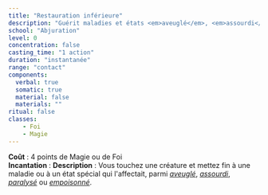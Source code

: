 ```yaml
---
title: "Restauration inférieure"
description: "Guérit maladies et états <em>aveuglé</em>, <em>assourdi</em>, <em>paralysé</em> et <em>empoisonné</em>."
school: "Abjuration"
level: 0
concentration: false
casting_time: "1 action"
duration: "instantanée"
range: "contact"
components:
  verbal: true
  somatic: true
  material: false
  materials: ""
ritual: false
classes:
    - Foi  
    - Magie
---
```

**Coût** : 4 points de Magie ou de Foi  
**Incantation** : 
**Description** : Vous touchez une créature et mettez fin à une maladie ou à un état spécial qui l'affectait, parmi [_aveuglé_](/gerer-la-sante-du-personnage/#aveugle), [_assourdi_](/gerer-la-sante-du-personnage/#assourdi), [_paralysé_](/gerer-la-sante-du-personnage/#paralyse) ou [_empoisonné_](/gerer-la-sante-du-personnage/#empoisonne).
